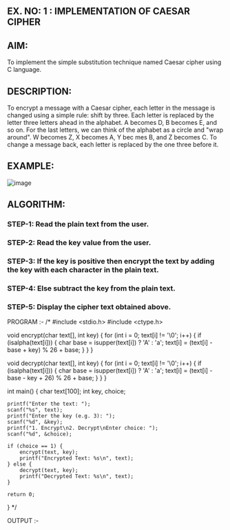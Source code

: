 ## EX. NO: 1 : IMPLEMENTATION OF CAESAR CIPHER
 

## AIM:

To implement the simple substitution technique named Caesar cipher using C language.

## DESCRIPTION:

To encrypt a message with a Caesar cipher, each letter in the message is changed using a simple rule: shift by three. Each letter is replaced by the letter three letters ahead in the alphabet. A becomes D, B becomes E, and so on. For the last letters, we can think of the
alphabet as a circle and "wrap around". W becomes Z, X becomes A, Y bec mes B, and Z
becomes C. To change a message back, each letter is replaced by the one three before it.

## EXAMPLE:



![image](https://github.com/Hemamanigandan/CNS/assets/149653568/eb9c6c43-8c80-4cdd-b9d4-91705a311c79)


## ALGORITHM:

### STEP-1: Read the plain text from the user.
### STEP-2: Read the key value from the user.
### STEP-3: If the key is positive then encrypt the text by adding the key with each character in the plain text.
### STEP-4: Else subtract the key from the plain text.
### STEP-5: Display the cipher text obtained above.


PROGRAM :-
/*
#include <stdio.h>
#include <ctype.h>

void encrypt(char text[], int key) {
    for (int i = 0; text[i] != '\0'; i++) {
        if (isalpha(text[i])) {
            char base = isupper(text[i]) ? 'A' : 'a';
            text[i] = (text[i] - base + key) % 26 + base;
        }
    }
}

void decrypt(char text[], int key) {
    for (int i = 0; text[i] != '\0'; i++) {
        if (isalpha(text[i])) {
            char base = isupper(text[i]) ? 'A' : 'a';
            text[i] = (text[i] - base - key + 26) % 26 + base;
        }
    }
}

int main() {
    char text[100];
    int key, choice;

    printf("Enter the text: ");
    scanf("%s", text);
    printf("Enter the key (e.g. 3): ");
    scanf("%d", &key);
    printf("1. Encrypt\n2. Decrypt\nEnter choice: ");
    scanf("%d", &choice);

    if (choice == 1) {
        encrypt(text, key);
        printf("Encrypted Text: %s\n", text);
    } else {
        decrypt(text, key);
        printf("Decrypted Text: %s\n", text);
    }

    return 0;
}
*/


OUTPUT :-
